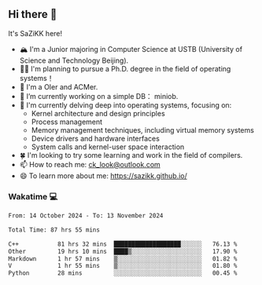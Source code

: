 ## Hi there 👋

It's SaZiKK here!

- 🏔️ I'm a Junior majoring in Computer Science  at USTB (University of Science and Technology Beijing).
- 🧑‍🎓 I'm planning to pursue a Ph.D. degree in the field of operating systems！
- 🚀 I'm a OIer and ACMer.
- 🔭 I’m currently working on a simple DB： miniob.
- 🌱 I'm currently delving deep into operating systems, focusing on:
  - Kernel architecture and design principles
  - Process management
  - Memory management techniques, including virtual memory systems
  - Device drivers and hardware interfaces
  - System calls and kernel-user space interaction
- 🍀 I'm looking to try some learning and work in the field of compilers.
- 📫 How to reach me: ck_look@outlook.com
- 😄 To learn more about me: https://sazikk.github.io/

  
<!--
**SaZiKK/SaZiKK** is a ✨ _special_ ✨ repository because its `README.md` (this file) appears on your GitHub profile.

Here are some ideas to get you started:

- 🔭 I’m currently working on ...
- 🌱 I’m currently learning ...
- 👯 I’m looking to collaborate on ...
- 🤔 I’m looking for help with ...
- 💬 Ask me about ...
- 📫 How to reach me: ...
- 😄 Pronouns: ...
- ⚡ Fun fact: ...
-->

### Wakatime 💻

<!--START_SECTION:waka-->

```txt
From: 14 October 2024 - To: 13 November 2024

Total Time: 87 hrs 55 mins

C++           81 hrs 32 mins  ███████████████████░░░░░░   76.13 %
Other         19 hrs 10 mins  ████▒░░░░░░░░░░░░░░░░░░░░   17.90 %
Markdown      1 hr 57 mins    ▒░░░░░░░░░░░░░░░░░░░░░░░░   01.82 %
V             1 hr 55 mins    ▒░░░░░░░░░░░░░░░░░░░░░░░░   01.80 %
Python        28 mins         ░░░░░░░░░░░░░░░░░░░░░░░░░   00.45 %
```

<!--END_SECTION:waka-->

